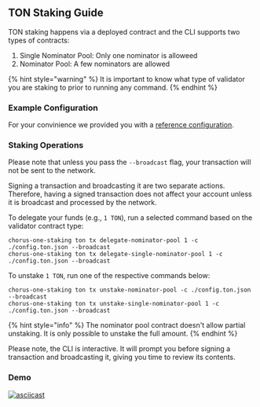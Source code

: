## TON Staking Guide

TON staking happens via a deployed contract and the CLI supports two types of contracts:

1. Single Nominator Pool: Only one nominator is alloweed
1. Nominator Pool: A few nominators are allowed

{% hint style="warning" %}
It is important to know what type of validator you are staking to prior to running any command.
{% endhint %}

### Example Configuration

For your convinience we provided you with a [reference configuration](./example/config.ton.json).

### Staking Operations

Please note that unless you pass the `--broadcast` flag, your transaction will not be sent to the network.

Signing a transaction and broadcasting it are two separate actions. Therefore, having a signed transaction does not affect your account unless it is broadcast and processed by the network.

To delegate your funds (e.g., `1 TON`), run a selected command based on the validator contract type:

```
chorus-one-staking ton tx delegate-nominator-pool 1 -c ./config.ton.json --broadcast
chorus-one-staking ton tx delegate-single-nominator-pool 1 -c ./config.ton.json --broadcast
```

To unstake `1 TON`, run one of the respective commands below:

```
chorus-one-staking ton tx unstake-nominator-pool -c ./config.ton.json --broadcast
chorus-one-staking ton tx unstake-single-nominator-pool 1 -c ./config.ton.json --broadcast
```

{% hint style="info" %}
The nominator pool contract doesn't allow partial unstaking. It is only possible to unstake the full amount.
{% endhint %}

Please note, the CLI is interactive. It will prompt you before signing a transaction and broadcasting it, giving you time to review its contents.

### Demo

[![asciicast](https://asciinema.org/a/EyCXCh6naN1MvMJH7TXjINPk7.svg)](https://asciinema.org/a/EyCXCh6naN1MvMJH7TXjINPk7)
